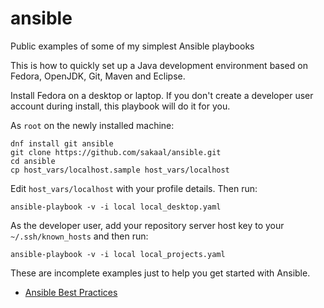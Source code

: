 <!--- file: README.md -->

# ansible

Public examples of some of my simplest Ansible playbooks

This is how to quickly set up a Java development environment
based on Fedora, OpenJDK, Git, Maven and Eclipse.

Install Fedora on a desktop or laptop.
If you don't create a developer user account during install,
this playbook will do it for you.

As `root` on the newly installed machine:

    dnf install git ansible
    git clone https://github.com/sakaal/ansible.git
    cd ansible
    cp host_vars/localhost.sample host_vars/localhost

Edit `host_vars/localhost` with your profile details. Then run:

    ansible-playbook -v -i local local_desktop.yaml

As the developer user, add your repository server host key to your `~/.ssh/known_hosts` and then run:

    ansible-playbook -v -i local local_projects.yaml

These are incomplete examples just to help you get started with Ansible.

* [Ansible Best Practices](https://docs.ansible.com/ansible/latest/playbooks_best_practices.html)
